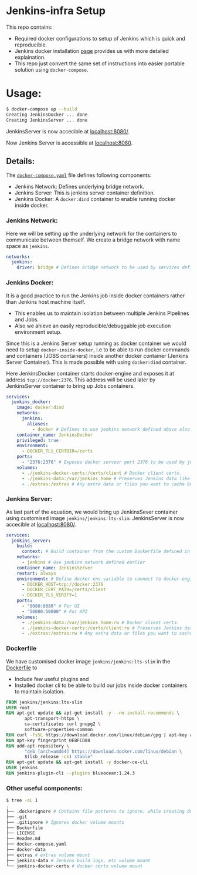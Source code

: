 # Jenkins-infra Setup

This repo contains:

- Required docker configurations to setup of Jenkins which is quick and reproducible.
- Jenkins docker installation [page](https://www.jenkins.io/doc/book/installing/docker/) provides us with more detailed explaination.
- This repo just convert the same set of instructions into easier portable solution using `docker-compose`.

# Usage:

```bash
$ docker-compose up --build
Creating JenkinsDocker ... done
Creating JenkinsServer ... done
```
JenkinsServer is now accecible at [localhost:8080/](http://localhost:8080/).


Now Jenkins Server is accessible at [localhost:8080](http://localhost:8080/).

## Details:

The [`docker-compose.yaml`](./docker-compose.yaml) file defines following components:

- Jenkins Network: Defines underlying bridge network.
- Jenkins Server: This is jenkins server container definition.
- Jenkins Docker: A `docker:dind` container to enable running docker inside docker.

### Jenkins Network:

Here we will be setting up the underlying network for the containers to communicate between themself. We create a bridge network with name space as `jenkins`.

```yaml
networks:
  jenkins:
    driver: bridge # Defines bridge network to be used by services defined later.
```

### Jenkins Docker:

It is a good practice to run the Jenkins job inside docker containers rather than Jenkins host machine itself. 

- This enables us to maintain isolation between multiple Jenkins Pipelines and Jobs.
- Also we ahieve an easily reproducible/debuggable job execution environment setup.

Since this is a Jenkins Server setup running as docker container we would need to setup `docker-inside-docker`, i.e to be able to run docker commands and containers (JOBS containers) inside another docker container (Jenkins Server Container). This is made possible with using `docker:dind` container.

Here JenkinsDocker container starts docker-engine and exposes it at address `tcp://docker:2376`. This address will be used later by JenkinsServer container to bring up Jobs containers.

```yaml
services:
  jenkins_docker:
    image: docker:dind
    networks:
      jenkins:
        aliases:
          - docker # Defines to use jenkins network defined above also under the alias name `docker`.
    container_name: JenkinsDocker
    privileged: true
    environment:
      - DOCKER_TLS_CERTDIR=/certs
    ports:
      - "2376:2376" # Exposes docker serveer port 2376 to be used by jenkins server container at "tcp://docker:2376".
    volumes:
      - ./jenkins-docker-certs:/certs/client # Docker client certs.
      - ./jenkins-data:/var/jenkins_home # Preserves Jenkins data like job definitions, credentials, build logs, etc.
      - ./extras:/extras # Any extra data or files you want to cache between server restart can be saved here `/extras/`.
```

### Jenkins Server:

As last part of the equation, we would bring up JenkinsSever container using customised image `jenkins/jenkins:lts-slim`. JenkinsServer is now accecible at [localhost:8080/](http://localhost:8080/).

```yaml
services:
  jenkins_server:
    build:
      context: # Build container from the custom Dockerfile defined in the repo.
    networks:
      - jenkins # Use jenkins network defined earlier
    container_name: JenkinsServer
    restart: always
    environment: # Define docker env variable to connect to docker-engine defined in JenkinsDocker container.
      - DOCKER_HOST=tcp://docker:2376
      - DOCKER_CERT_PATH=/certs/client
      - DOCKER_TLS_VERIFY=1
    ports:
      - "8080:8080" # For UI
      - "50000:50000" # For API
    volumes:
      - ./jenkins-data:/var/jenkins_home:rw # Docker client certs.
      - ./jenkins-docker-certs:/certs/client:ro # Preserves Jenkins data like job definitions, credentials, build logs, etc.
      - ./extras:/extras:rw # Any extra data or files you want to cache between server restart can be saved here `/extras/`.
```

### Dockerfile

We have customised docker image `jenkins/jenkins:lts-slim` in the [Dockerfile](./Dockerfile) to

- Include few useful plugins and
- Installed docker cli to be able to build our jobs inside docker containers to maintain isolation.

```Dockerfile
FROM jenkins/jenkins:lts-slim
USER root
RUN apt-get update && apt-get install -y --no-install-recommends \
       apt-transport-https \
       ca-certificates curl gnupg2 \
       software-properties-common
RUN curl -fsSL https://download.docker.com/linux/debian/gpg | apt-key add -
RUN apt-key fingerprint 0EBFCD88
RUN add-apt-repository \
       "deb [arch=amd64] https://download.docker.com/linux/debian \
       $(lsb_release -cs) stable"
RUN apt-get update && apt-get install -y docker-ce-cli
USER jenkins
RUN jenkins-plugin-cli --plugins blueocean:1.24.3

```

### Other useful components:

```bash
$ tree -aL 1
.
├── .dockerignore # Contains file patterns to ignore, while creating docker context
├── .git
├── .gitignore # Ignores docker volume mounts
├── Dockerfile
├── LICENSE
├── Readme.md
├── docker-compose.yaml
├── docker-data
├── extras # extras volume mount
├── jenkins-data # Jenkins build logs, etc volume mount
└── jenkins-docker-certs # docker certs volume mount
```
